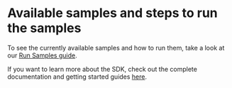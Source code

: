 # Available samples and steps to run the samples

To see the currently available samples and how to run them, take a look at our [Run Samples guide](https://docs.scandit.com/data-capture-sdk/ios/run-samples.html).

If you want to learn more about the SDK, check out the complete documentation and getting started guides [here](https://docs.scandit.com/data-capture-sdk/ios/).
